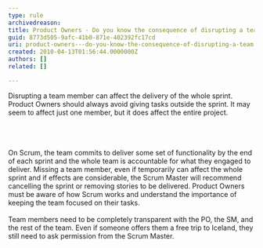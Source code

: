 ```yaml
---
type: rule
archivedreason: 
title: Product Owners - Do you know the consequence of disrupting a team?
guid: 8773d505-9afc-41b0-871e-402392fc17cd
uri: product-owners---do-you-know-the-consequence-of-disrupting-a-team
created: 2010-04-13T01:56:44.0000000Z
authors: []
related: []

---
```



Disrupting a team member can affect the delivery of the&#160;whole sprint. Product Owners should always avoid giving tasks outside the sprint. It may seem to affect just one member, but it does affect the entire project. 
<div>​<br></div>
<br><excerpt class='endintro'></excerpt><br>

  <p style="margin&#58;0cm 0cm 0pt;">On Scrum, the team commits to deliver some set of functionality by the end of each sprint and the whole team is accountable for what they engaged to deliver. Missing a team member, even if temporarily can affect the whole sprint and if effects are considerable, the Scrum Master will recommend cancelling the sprint or removing stories to be delivered. Product Owners must be aware of how Scrum works and understand the importance of keeping the team focused on their tasks. <br>
<br>
Team members need to be completely transparent with the PO, the SM, and the rest of the team. Even if someone offers them a free trip to Iceland, they still need to ask permission from the Scrum Master.</p>



